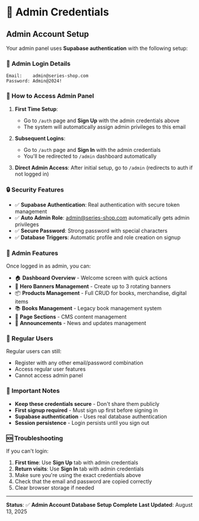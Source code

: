 # 🔐 Admin Credentials

## Admin Account Setup

Your admin panel uses **Supabase authentication** with the following setup:

### 📧 Admin Login Details

```
Email:    admin@series-shop.com
Password: Admin@2024!
```

### 🎯 How to Access Admin Panel

1. **First Time Setup**: 
   - Go to `/auth` page and **Sign Up** with the admin credentials above
   - The system will automatically assign admin privileges to this email
   
2. **Subsequent Logins**: 
   - Go to `/auth` page and **Sign In** with the admin credentials
   - You'll be redirected to `/admin` dashboard automatically

3. **Direct Admin Access**: After initial setup, go to `/admin` (redirects to auth if not logged in)

### 🔒 Security Features

- ✅ **Supabase Authentication**: Real authentication with secure token management
- ✅ **Auto Admin Role**: admin@series-shop.com automatically gets admin privileges
- ✅ **Secure Password**: Strong password with special characters
- ✅ **Database Triggers**: Automatic profile and role creation on signup

### 🎨 Admin Features

Once logged in as admin, you can:

- 🏠 **Dashboard Overview** - Welcome screen with quick actions
- 🎨 **Hero Banners Management** - Create up to 3 rotating banners
- 📦 **Products Management** - Full CRUD for books, merchandise, digital items
- 📚 **Books Management** - Legacy book management system
- 📄 **Page Sections** - CMS content management
- 📢 **Announcements** - News and updates management

### 🔄 Regular Users

Regular users can still:
- Register with any other email/password combination
- Access regular user features
- Cannot access admin panel

### 🚨 Important Notes

- **Keep these credentials secure** - Don't share them publicly
- **First signup required** - Must sign up first before signing in
- **Supabase authentication** - Uses real database authentication
- **Session persistence** - Login persists until you sign out

### 🆘 Troubleshooting

If you can't login:
1. **First time**: Use **Sign Up** tab with admin credentials
2. **Return visits**: Use **Sign In** tab with admin credentials  
3. Make sure you're using the exact credentials above
4. Check that the email and password are copied correctly
5. Clear browser storage if needed

---

**Status**: ✅ **Admin Account Database Setup Complete**
**Last Updated**: August 13, 2025
